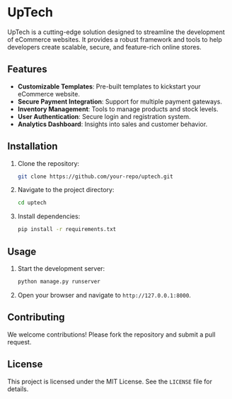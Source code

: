 # UpTech

UpTech is a cutting-edge solution designed to streamline the development of eCommerce websites. It provides a robust framework and tools to help developers create scalable, secure, and feature-rich online stores.

## Features

- **Customizable Templates**: Pre-built templates to kickstart your eCommerce website.
- **Secure Payment Integration**: Support for multiple payment gateways.
- **Inventory Management**: Tools to manage products and stock levels.
- **User Authentication**: Secure login and registration system.
- **Analytics Dashboard**: Insights into sales and customer behavior.

## Installation

1. Clone the repository:
    ```bash
    git clone https://github.com/your-repo/uptech.git
    ```
2. Navigate to the project directory:
    ```bash
    cd uptech
    ```
3. Install dependencies:
    ```bash
    pip install -r requirements.txt
    ```

## Usage

1. Start the development server:
    ```bash
    python manage.py runserver
    ```
2. Open your browser and navigate to `http://127.0.0.1:8000`.

## Contributing

We welcome contributions! Please fork the repository and submit a pull request.

## License

This project is licensed under the MIT License. See the `LICENSE` file for details.